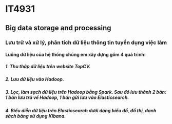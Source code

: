 # IT4931
## Big data storage and processing
### Lưu trữ và xử lý, phân tích dữ liệu thông tin tuyển dụng việc làm

#### Luồng dữ liệu của hệ thống chúng em xây dựng gồm 4 quá trình:
##### 1. Thu thập dữ liệu trên website TopCV.
##### 2. Lưu dữ liệu vào Hadoop.
##### 3. Lọc, làm sạch dữ liệu trên Hadoop bằng Spark. Sau đó lưu thành 2 bản: 1 bản lưu trả về Hadoop, 1 bản gửi lưu vào Elasticsearch.
##### 4. Biểu diễn dữ liệu trên Elasticsearch dưới dạng biểu đồ, đồ thị, danh sách bảng sử dụng Kibana.
